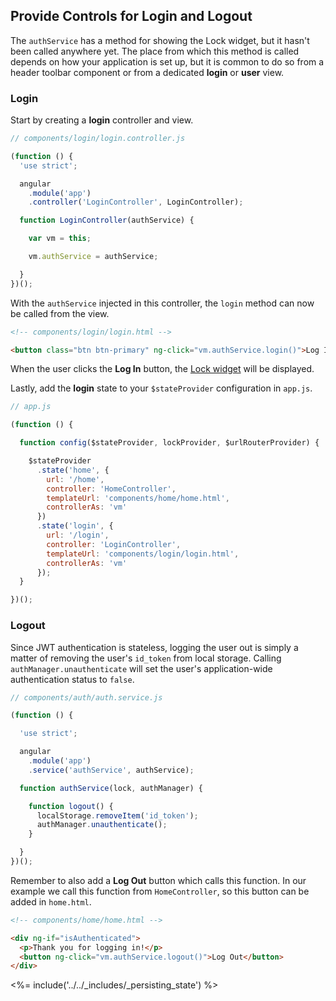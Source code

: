 ## Provide Controls for Login and Logout

The `authService` has a method for showing the Lock widget, but it hasn't been called anywhere yet. The place from which this method is called depends on how your application is set up, but it is common to do so from a header toolbar component or from a dedicated **login** or **user** view.

### Login

Start by creating a **login** controller and view.

```js
// components/login/login.controller.js

(function () {
  'use strict';

  angular
    .module('app')
    .controller('LoginController', LoginController);

  function LoginController(authService) {

    var vm = this;

    vm.authService = authService;

  }
})();
```

With the `authService` injected in this controller, the `login` method can now be called from the view.

```html
<!-- components/login/login.html -->

<button class="btn btn-primary" ng-click="vm.authService.login()">Log In</button>
```

When the user clicks the **Log In** button, the [Lock widget](/libraries/lock) will be displayed.

Lastly, add the **login** state to your `$stateProvider` configuration in `app.js`.

```js
// app.js

(function () {

  function config($stateProvider, lockProvider, $urlRouterProvider) {

    $stateProvider
      .state('home', {
        url: '/home',
        controller: 'HomeController',
        templateUrl: 'components/home/home.html',
        controllerAs: 'vm'
      })
      .state('login', {
        url: '/login',
        controller: 'LoginController',
        templateUrl: 'components/login/login.html',
        controllerAs: 'vm'
      });	
  }

})();
```

### Logout

Since JWT authentication is stateless, logging the user out is simply a matter of removing the user's `id_token` from local storage. Calling `authManager.unauthenticate` will set the user's application-wide authentication status to `false`.

```js
// components/auth/auth.service.js

(function () {

  'use strict';

  angular
    .module('app')
    .service('authService', authService);

  function authService(lock, authManager) {

    function logout() {
      localStorage.removeItem('id_token');
      authManager.unauthenticate();
    }

  }
})();
```

Remember to also add a **Log Out** button which calls this function. In our example we call this function from `HomeController`, so this button can be added in `home.html`.

```html
<!-- components/home/home.html -->

<div ng-if="isAuthenticated">
  <p>Thank you for logging in!</p>
  <button ng-click="vm.authService.logout()">Log Out</button>
</div>
```

<%= include('../../_includes/_persisting_state') %>
